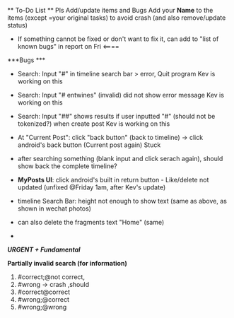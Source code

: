 ** To-Do List **
Pls Add/update items and Bugs
Add your **Name** to the items (except =your original tasks) to avoid crash     (and also remove/update status)

- If something cannot be fixed or don't want to fix it, can add to "list of known bugs" in report on Fri <==== 

***Bugs ***
* Search: Input "#" in timeline search bar > error, Quit program  Kev is working on this  
* Search: Input "# entwines" (invalid) did not show error message Kev is working on this  
* Search: Input "##" shows results if user inputted "#" (should not be tokenized?) when create post Kev is working on this  


* At "Current Post": click "back button" (back to timeline) -> click android's back button (Current post again) Stuck
* after searching something (blank input and click serach again), should show back the complete timeline?
* **MyPosts UI**: click android's built in return button - Like/delete not updated (unfixed @Friday 1am, after Kev's update)
* timeline Search Bar: height not enough to show text   (same as above, as shown in wechat photos)
* can also delete the fragments text "Home" (same)
*


_**URGENT + Fundamental**_

**Partially invalid search (for information)**
1. #correct;@not correct, 
2. #wrong → crash ,should 
3. #correct@correct
4. #wrong;@correct 
5. #wrong;@wrong



** URGENT: Bugs / incompleted new functions**

| Task | header | By |
| ------ | ------ | ------ |
| **currentPostUI** | (1) scroll up/down will also get directed into current Post? | **Kevin** |
| Like feature | confirm & align latest way it works | **Kyle** |
| **AppActivity Layout** | .. | **[TBC]]** |

**Checkings(all parts)**

| Task | header | By |
| ------ | ------ | ------ |
| **Layout (Issue in many parts)** | try to use a different emulator size, things get messed up in many places  <br /> design & change the whole thing (placed things into fragments if ok?) <br /> | **Kevin** busy, TBC |
| **testing** | all | Unit tests with report - **Juren** (Tree), [TBC: Parser tokenizer]|



** Not mandatory - improvements (N/A) **

| Task | header | By |
| ------ | ------ | ------ |
| **Use Case** | * ing | **Cathy** ok will summarize on Fri |
| **Post Input** | * Screen 'tag' input after User Input, before Storing  | N/A |
| **ProfileActivity** | * import Photos, replace photoId (before Thurs) | timesout |
| **Local Firebase** |   | timesout |




====================================================================================================
RECENTly done and pushed
* Set up the whole RBTree  @Juren
    * tested search, set up with kev
* pushed Tokenizer, Parser  @kev
* Firebase Like & delete @Cathy     (and tested 10/19)
* Layout: logIn > main screen with Create Account button, remove forgetPassword activity, timeline (minor) - C
* **ProfileActivity** now BUG here .... solved & changed into Interest & Caption - Cat
* Like, +some UI views @Kyle
* 1000 data instances: >> facebook data (in our format) <br /> + delete & like - Cathy (also added User data)
* Search function: search > tok par > show result works in UI - Kyle, and setting up with timeline/Current Post
* Dislike implemented on firebase - *Cathy*
* (2) add other long info (content, postId, userId, ...) to Current Post instead of timeline - *Cathy*
* delete post , doesnt work , post still in (mypost) !! done Juren
* **Profile Linkage**: show user Info in timeline/current post (e.g. name, caption) Cathy
* CurrentPost layout big revision, timeline minor revision & ALL layout alignment  - Cathy
* Fix minor alignment bugs - kyle
* MyPostUI copy UI - kyle
* **MEDIUM FEATURE**: partially invalid search - **Kevin** done 
* **MyPostUI** , Delete - **Juren** 
* Data Structure** **Juren** (major)
